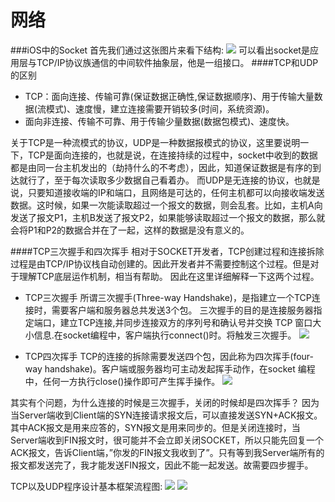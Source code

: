 # 网络
###iOS中的Socket
首先我们通过这张图片来看下结构:
![](http://img.kuqin.com/upimg/allimg/150308/2302315P0-0.jpg)
可以看出socket是应用层与TCP/IP协议族通信的中间软件抽象层，他是一组接口。
####TCP和UDP的区别
* TCP：面向连接、传输可靠(保证数据正确性,保证数据顺序)、用于传输大量数据(流模式)、速度慢，建立连接需要开销较多(时间，系统资源)。
* 面向非连接、传输不可靠、用于传输少量数据(数据包模式)、速度快。

关于TCP是一种流模式的协议，UDP是一种数据报模式的协议，这里要说明一下，TCP是面向连接的，也就是说，在连接持续的过程中，socket中收到的数据都是由同一台主机发出的（劫持什么的不考虑），因此，知道保证数据是有序的到达就行了，至于每次读取多少数据自己看着办。
而UDP是无连接的协议，也就是说，只要知道接收端的IP和端口，且网络是可达的，任何主机都可以向接收端发送数据。这时候，如果一次能读取超过一个报文的数据，则会乱套。比如，主机A向发送了报文P1，主机B发送了报文P2，如果能够读取超过一个报文的数据，那么就会将P1和P2的数据合并在了一起，这样的数据是没有意义的。

####TCP三次握手和四次挥手
相对于SOCKET开发者，TCP创建过程和连接拆除过程是由TCP/IP协议栈自动创建的。因此开发者并不需要控制这个过程。但是对于理解TCP底层运作机制，相当有帮助。
因此在这里详细解释一下这两个过程。

* TCP三次握手
所谓三次握手(Three-way Handshake)，是指建立一个TCP连接时，需要客户端和服务器总共发送3个包。
三次握手的目的是连接服务器指定端口，建立TCP连接,并同步连接双方的序列号和确认号并交换 TCP 窗口大小信息.在socket编程中，客户端执行connect()时。将触发三次握手。
![](http://img.kuqin.com/upimg/allimg/150308/2302311930-1.png)

* TCP四次挥手
TCP的连接的拆除需要发送四个包，因此称为四次挥手(four-way handshake)。客户端或服务器均可主动发起挥手动作，在socket
编程中，任何一方执行close()操作即可产生挥手操作。
![](http://img.kuqin.com/upimg/allimg/150308/2302316396-2.png)

其实有个问题，为什么连接的时候是三次握手，关闭的时候却是四次挥手？
因为当Server端收到Client端的SYN连接请求报文后，可以直接发送SYN+ACK报文。其中ACK报文是用来应答的，SYN报文是用来同步的。但是关闭连接时，当Server端收到FIN报文时，很可能并不会立即关闭SOCKET，所以只能先回复一个ACK报文，告诉Client端，”你发的FIN报文我收到了”。只有等到我Server端所有的报文都发送完了，我才能发送FIN报文，因此不能一起发送。故需要四步握手。

TCP以及UDP程序设计基本框架流程图:
![](http://img.kuqin.com/upimg/allimg/150308/2302311002-3.jpg)
![](http://img.kuqin.com/upimg/allimg/150308/2302312319-4.jpg)
